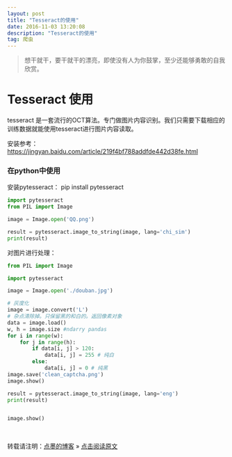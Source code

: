 ```yaml
---
layout: post
title: "Tesseract的使用"
date: 2016-11-03 13:20:08 
description: "Tesseract的使用"
tag: 爬虫
---
```


> 想干就干，要干就干的漂亮，即使没有人为你鼓掌，至少还能够勇敢的自我欣赏。

# Tesseract 使用

tesseract 是一套流行的OCT算法。专门做图片内容识别。我们只需要下载相应的训练数据就能使用tesseract进行图片内容读取。

安装参考：https://jingyan.baidu.com/article/219f4bf788addfde442d38fe.html

### 在python中使用

安装pytesseract： pip install pytesseract

```python
import pytesseract
from PIL import Image

image = Image.open('QQ.png')

result = pytesseract.image_to_string(image, lang='chi_sim')
print(result)
```

对图片进行处理：

```python
from PIL import Image

import pytesseract

image = Image.open('./douban.jpg')

# 灰度化
image = image.convert('L')
# 杂点清除掉。只保留黑的和白的。返回像素对象
data = image.load()
w, h = image.size #ndarry pandas
for i in range(w):
    for j in range(h):
        if data[i, j] > 120:
            data[i, j] = 255 # 纯白
        else:
            data[i, j] = 0 # 纯黑
image.save('clean_captcha.png')
image.show()

result = pytesseract.image_to_string(image, lang='eng')
print(result)


image.show()
```

<br>

转载请注明：[点墨的博客](http://tipFiger.github.io) » [点击阅读原文](http://tipFiger.github.io/2016/11/Tesseract的使用/)

